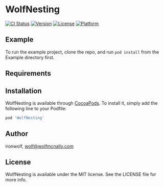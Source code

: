 # WolfNesting

[![CI Status](https://img.shields.io/travis/ironwolf/WolfNesting.svg?style=flat)](https://travis-ci.org/ironwolf/WolfNesting)
[![Version](https://img.shields.io/cocoapods/v/WolfNesting.svg?style=flat)](https://cocoapods.org/pods/WolfNesting)
[![License](https://img.shields.io/cocoapods/l/WolfNesting.svg?style=flat)](https://cocoapods.org/pods/WolfNesting)
[![Platform](https://img.shields.io/cocoapods/p/WolfNesting.svg?style=flat)](https://cocoapods.org/pods/WolfNesting)

## Example

To run the example project, clone the repo, and run `pod install` from the Example directory first.

## Requirements

## Installation

WolfNesting is available through [CocoaPods](https://cocoapods.org). To install
it, simply add the following line to your Podfile:

```ruby
pod 'WolfNesting'
```

## Author

ironwolf, wolf@wolfmcnally.com

## License

WolfNesting is available under the MIT license. See the LICENSE file for more info.
